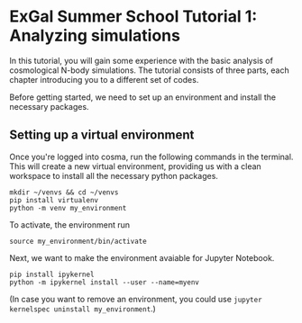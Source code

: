 # ExGal Summer School Tutorial 1: Analyzing simulations

In this tutorial, you will gain some experience with the basic analysis of cosmological N-body simulations. The tutorial consists of three parts, each chapter introducing you to a different set of codes.

Before getting started, we need to set up an environment and install the necessary packages.

## Setting up a virtual environment

Once you're logged into cosma, run the following commands in the terminal. This will create a new virtual environment, providing us with a clean workspace to install all the necessary python packages.

```
mkdir ~/venvs && cd ~/venvs
pip install virtualenv
python -m venv my_environment
```

To activate, the environment run

```
source my_environment/bin/activate
```

Next, we want to make the environment avaiable for Jupyter Notebook.

```
pip install ipykernel
python -m ipykernel install --user --name=myenv
```

(In case you want to remove an environment, you could use ``jupyter kernelspec uninstall my_environment``.)
